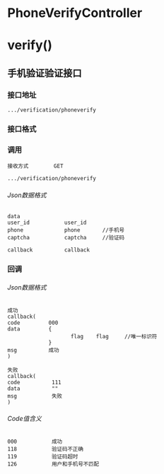 # PhoneVerifyController #
# verify() #
## 手机验证验证接口 ## 
### 接口地址


```
.../verification/phoneverify
```

### 接口格式

### 调用

```
接收方式        GET
```

```
.../verification/phoneverify
```

###### Json数据格式
```
data
user_id           user_id
phone             phone       //手机号
captcha           captcha     //验证码

callback          callback
```

### 回调
###### Json数据格式

```
成功
callback(
code         000
data         {
                    flag    flag     //唯一标识符
             }
msg          成功
)
```

```
失败
callback(
code          111
data          ""
msg           失败
)
```

###### Code值含义

```
000           成功
118           验证码不正确
119           验证码超时
126           用户和手机号不匹配
```